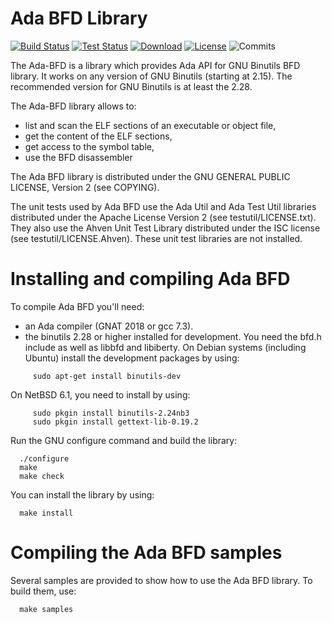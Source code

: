 
# Ada BFD Library

[![Build Status](https://img.shields.io/jenkins/s/http/jenkins.vacs.fr/Ada-BFD.svg)](http://jenkins.vacs.fr/job/Ada-BFD/)
[![Test Status](https://img.shields.io/jenkins/t/http/jenkins.vacs.fr/Ada-BFD.svg)](http://jenkins.vacs.fr/job/Ada-BFD/)
[![Download](https://img.shields.io/badge/download-1.1.1-brightgreen.svg)](http://download.vacs.fr/ada-bfd/ada-bfd-1.1.1.tar.gz)
[![License](http://img.shields.io/badge/license-GPL-blue.svg)](GPL)
![Commits](https://img.shields.io/github/commits-since/stcarrez/ada-bfd/1.1.0.svg)

The Ada-BFD is a library which provides Ada API for GNU Binutils BFD
library.  It works on any version of GNU Binutils (starting at 2.15).
The recommended version for GNU Binutils is at least the 2.28.

The Ada-BFD library allows to:

* list and scan the ELF sections of an executable or object file,
* get the content of the ELF sections,
* get access to the symbol table,
* use the BFD disassembler

The Ada BFD library is distributed under the GNU GENERAL PUBLIC LICENSE, Version 2
(see COPYING).

The unit tests used by Ada BFD use the Ada Util and Ada Test Util libraries distributed
under the Apache License Version 2 (see testutil/LICENSE.txt).  They also use the
Ahven Unit Test Library distributed under the ISC license (see testutil/LICENSE.Ahven).
These unit test libraries are not installed.

# Installing and compiling Ada BFD

To compile Ada BFD you'll need:

* an Ada compiler (GNAT 2018 or gcc 7.3).
* the binutils 2.28 or higher installed for development.
  You need the bfd.h include as well as libbfd and libiberty.
  On Debian systems (including Ubuntu) install the development packages
  by using:

```
     sudo apt-get install binutils-dev
```

On NetBSD 6.1, you need to install by using:

```
     sudo pkgin install binutils-2.24nb3
     sudo pkgin install gettext-lib-0.19.2
```


Run the GNU configure command and build the library:

```
  ./configure
  make
  make check
```


You can install the library by using:

```
  make install
```


# Compiling the Ada BFD samples

Several samples are provided to show how to use the Ada BFD library.
To build them, use:

```
  make samples
```

